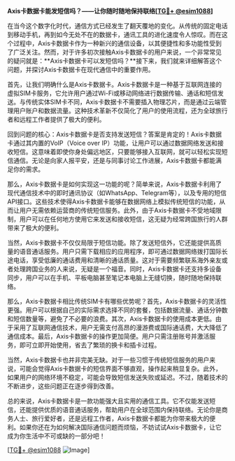 **Axis卡数据卡能发短信吗？——让你随时随地保持联络[[TG💪+ @esim1088](https://t.me/s/esim1088)]**

在当今这个数字化时代，通信方式已经发生了翻天覆地的变化。从传统的固定电话到移动手机，再到如今无处不在的数据卡，通讯工具的进化速度令人惊叹。而在这个过程中，Axis卡数据卡作为一种新兴的通信设备，以其便捷性和多功能性受到了广泛关注。然而，对于许多初次接触Axis卡数据卡的用户来说，一个非常常见的疑问就是：**Axis卡数据卡可以发短信吗？**接下来，我们就来详细解答这个问题，并探讨Axis卡数据卡在现代通信中的重要作用。

首先，让我们明确什么是Axis卡数据卡。Axis卡数据卡是一种基于互联网连接的虚拟SIM卡服务，它允许用户通过Wi-Fi或移动网络进行数据传输、通话和短信发送。与传统实体SIM卡不同，Axis卡数据卡不需要插入物理芯片，而是通过云端管理用户账户和数据流量。这种技术革新不仅简化了用户的使用流程，还为全球旅行者和远程工作者提供了极大的便利。

回到问题的核心：Axis卡数据卡是否支持发送短信？答案是肯定的！Axis卡数据卡通过其内置的VoIP（Voice over IP）功能，让用户可以通过数据网络发送和接收短信。这意味着即使你身处偏远地区，只要能够接入互联网，就可以轻松实现短信通信。无论是向家人报平安，还是与同事讨论工作进展，Axis卡数据卡都能满足你的需求。

那么，Axis卡数据卡是如何实现这一功能的呢？简单来说，Axis卡数据卡利用了现代通信技术中的即时通讯协议（如WhatsApp、Telegram等），以及专用的短信API接口。这些技术使得Axis卡数据卡能够在数据网络上模拟传统短信的功能，从而让用户无需依赖运营商的传统短信服务。此外，由于Axis卡数据卡不受地域限制，用户可以在任何地方使用它来发送和接收短信，这无疑为经常跨国旅行的人群带来了极大的便利。

当然，Axis卡数据卡不仅仅局限于短信功能。除了发送短信外，它还能提供高质量的语音通话服务。用户只需下载相应的应用程序，即可通过数据网络拨打国际长途电话，享受低廉的通话费用和清晰的通话质量。这对于需要频繁联系海外亲友或者处理跨国业务的人来说，无疑是一个福音。同时，Axis卡数据卡还支持多设备同步，用户可以在手机、平板电脑甚至笔记本电脑上无缝切换，随时随地保持联络。

那么，Axis卡数据卡相比传统SIM卡有哪些优势呢？首先，Axis卡数据卡的灵活性更强。用户可以根据自己的实际需求选择不同的套餐，包括数据流量、通话分钟数和短信数量等，避免了不必要的浪费。其次，Axis卡数据卡的使用成本更低。由于采用了互联网通信技术，用户无需支付高昂的漫游费或国际通话费，大大降低了通信成本。最后，Axis卡数据卡的操作更加简便。用户只需注册账号并激活服务，即可立即开始使用，省去了繁琐的换卡和插卡过程。

当然，Axis卡数据卡也并非完美无缺。对于一些习惯于传统短信服务的用户来说，可能会觉得Axis卡数据卡的短信界面不够直观，操作起来稍显复杂。此外，如果用户的网络环境不稳定，可能会导致短信发送失败或延迟。不过，随着技术的不断进步，这些问题正在逐步得到改善。

总的来说，Axis卡数据卡是一款功能强大且实用的通信工具。它不仅能发送短信，还能提供优质的语音通话服务，帮助用户在全球范围内保持联络。无论你是商务人士、旅行爱好者，还是远程工作者，Axis卡数据卡都能为你带来极大的便利。如果你还在为如何解决国际通信问题而烦恼，不妨试试Axis卡数据卡，让它成为你生活中不可或缺的一部分吧！

[[TG💪+ @esim1088](https://t.me/s/esim1088) ![Image](https://i.postimg.cc/4NQfJmqS/Snipaste-2025-05-13-00-14-12.png)]